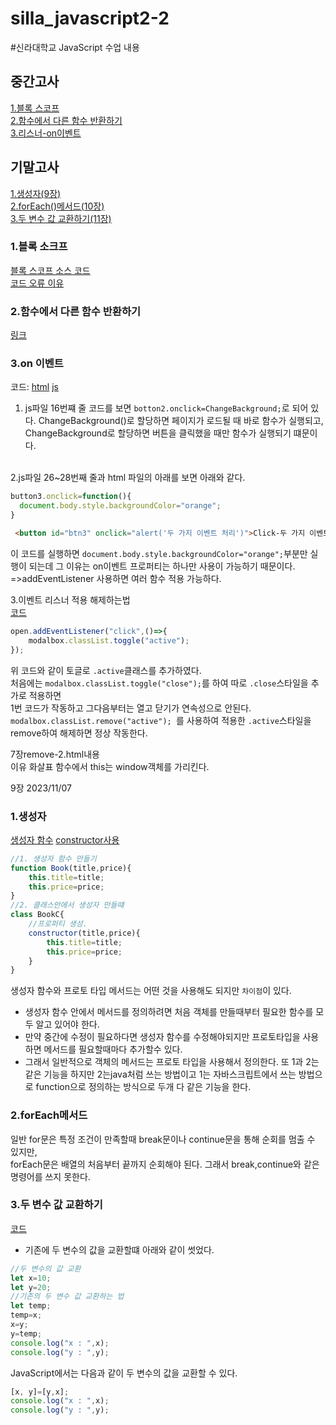 # silla_javascript2-2
#신라대학교 JavaScript 수업 내용
## 중간고사
[1.블록 스코프](#1블록-소크프) <br>
[2.함수에서 다른 함수 반환하기](#2함수에서-다른-함수-반환하기) <br>
[3.리스너-on이벤트](#3on-이벤트) <br>
## 기말고사
[1.생성자(9장)](#1생성자) <br>
[2.forEach()메서드(10장)](#2forEach메서드) <br>
[3.두 변수 값 교환하기(11장)](#3두-변수-값-교환하기) <br>



### 1\.블록 소크프
[블록 스코프 소스 코드](https://github.com/noah-wilson0/silla_javascript2-2/blob/main/4%EC%9E%A5/js/scope-4.js)<br>
[코드 오류 이유](https://velog.io/@noah-wilson0/%EB%B8%94%EB%A1%9D-%EC%86%8C%EC%BD%94%ED%94%84) <br>

### 2\.함수에서 다른 함수 반환하기
[링크](https://velog.io/@noah-wilson0/%ED%95%A8%EC%88%98%EC%97%90%EC%84%9C-%EB%8B%A4%EB%A5%B8-%ED%95%A8%EC%88%98-%EB%B0%98%ED%99%98%ED%95%98%EA%B8%B0)
<br>

### 3\.on 이벤트
코드:
[html](https://github.com/noah-wilson0/silla_javascript2-2/blob/main/6%EC%9E%A5/event-1.html)
[js](https://github.com/noah-wilson0/silla_javascript2-2/blob/main/6%EC%9E%A5/js/event.js)
<br>
1. js파일 16번쨰 줄 코드를 보면 `botton2.onclick=ChangeBackground;`로 되어 있다.
ChangeBackground()로 할당하면 페이지가 로드될 때 바로 함수가 실행되고, ChangeBackground로 할당하면 버튼을 클릭했을 때만 함수가 실행되기 떄문이다.
<br>
2.js파일 26~28번째 줄과 html 파일의 아래를 보면 아래와 같다.<br>

```javascript
button3.onclick=function(){
  document.body.style.backgroundColor="orange";
}
```

```html
 <button id="btn3" onclick="alert('두 가지 이벤트 처리')">Click-두 가지 이벤트 처리</button>
```
이 코드를 실행하면 `document.body.style.backgroundColor="orange";`부분만 실행이 되는데 
그 이유는 on이벤트 프로퍼티는 하나만 사용이 가능하기 때문이다. <br>
 =>addEventListener 사용하면 여러 함수 적용 가능하다.<br>

3.이벤트 리스너 적용 해제하는법 <br>
[코드](https://github.com/noah-wilson0/silla_javascript2-2/blob/main/6%EC%9E%A5/js/modal.js) <br>
```javascript
open.addEventListener("click",()=>{
    modalbox.classList.toggle("active");
});
```
위 코드와 같이  토글로 `.active`클래스를 추가하였다. <br>
처음에는 `modalbox.classList.toggle("close");`를 하여 따로 `.close`스타일을 추가로 적용하면<br>
1번 코드가 작동하고 그다음부터는 열고 닫기가 연속성으로 안된다.<br>
`modalbox.classList.remove("active"); `를 사용하여 적용한 `.active`스타일을 remove하여 해제하면 정상 작동한다.<br>

7장remove-2.html내용<br>
이유 화살표 함수에서 this는 window객체를 가리킨다.<br>

9장 2023/11/07<br>
### 1\.생성자
[생성자 함수](https://github.com/noah-wilson0/silla_javascript2-2/blob/main/9%EC%9E%A5/js/inheri-1.js)
[constructor사용](https://github.com/noah-wilson0/silla_javascript2-2/blob/main/9%EC%9E%A5/js/inheri-2.js)
``` javascript
//1. 생성자 함수 만들기
function Book(title,price){
    this.title=title;
    this.price=price;
}
//2. 클래스안에서 생성자 만들떄
class BookC{
    //프로퍼티 생성.
    constructor(title,price){
        this.title=title;
        this.price=price;
    }
}
```
생성자 함수와 프로토 타입 메서드는 어떤 것을 사용해도 되지만 `차이점`이 있다.
- 생성자 함수 안에서 메서드를 정의하려면 처음 객체를 만들때부터 필요한 함수를 모두 알고 있어야 한다.
- 만약 중간에 수정이 필요하다면 생성자 함수를 수정해야되지만 프로토타입을 사용하면 메서드를 필요할때마다 추가할수 있다.
- 그래서 일반적으로 객체의 메서드는 프로토 타입을 사용해서 정의한다.
또 1과 2는 같은 기능을 하지만 2는java처럼 쓰는 방법이고 1는 자바스크립트에서 쓰는 방법으로 function으로 정의하는 방식으로 두개 다 같은 기능을 한다. <br>

### 2\.forEach메서드
일반 for문은 특정 조건이 만족할때 break문이나 continue문을 통해 순회를 멈출 수 있지만, <br>
forEach문은 배열의 처음부터 끝까지 순회해야 된다. 그래서 break,continue와 같은 명령어를 쓰지 못한다.

### 3\.두 변수 값 교환하기
[코드](https://github.com/noah-wilson0/silla_javascript2-2/blob/main/11%EC%9E%A5/js/assign.js)
- 기존에 두 변수의 값을 교환할떄 아래와 같이 썻었다.
```javascript
//두 변수의 값 교환
let x=10;
let y=20;
//기존의 두 변수 값 교환하는 법
let temp;
temp=x;
x=y;
y=temp;
console.log("x : ",x);
console.log("y : ",y);
```
JavaScript에서는 다음과 같이 두 변수의 값을 교환할 수 있다.
```javascript
[x, y]=[y,x];
console.log("x : ",x);
console.log("y : ",y);
```






